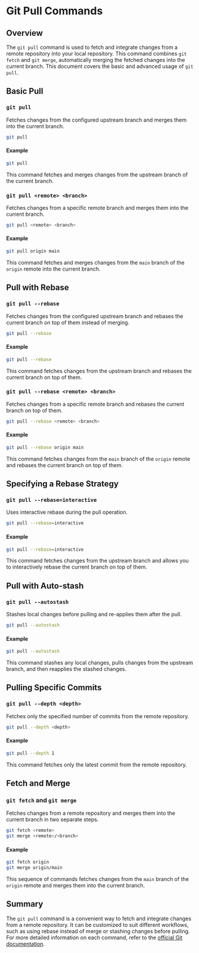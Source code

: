 # Git Pull Commands

## Overview

The `git pull` command is used to fetch and integrate changes from a remote repository into your local repository. This command combines `git fetch` and `git merge`, automatically merging the fetched changes into the current branch. This document covers the basic and advanced usage of `git pull`.

## Basic Pull

### `git pull`

Fetches changes from the configured upstream branch and merges them into the current branch.

```sh
git pull
```

#### Example

```sh
git pull
```

This command fetches and merges changes from the upstream branch of the current branch.

### `git pull <remote> <branch>`

Fetches changes from a specific remote branch and merges them into the current branch.

```sh
git pull <remote> <branch>
```

#### Example

```sh
git pull origin main
```

This command fetches and merges changes from the `main` branch of the `origin` remote into the current branch.

## Pull with Rebase

### `git pull --rebase`

Fetches changes from the configured upstream branch and rebases the current branch on top of them instead of merging.

```sh
git pull --rebase
```

#### Example

```sh
git pull --rebase
```

This command fetches changes from the upstream branch and rebases the current branch on top of them.

### `git pull --rebase <remote> <branch>`

Fetches changes from a specific remote branch and rebases the current branch on top of them.

```sh
git pull --rebase <remote> <branch>
```

#### Example

```sh
git pull --rebase origin main
```

This command fetches changes from the `main` branch of the `origin` remote and rebases the current branch on top of them.

## Specifying a Rebase Strategy

### `git pull --rebase=interactive`

Uses interactive rebase during the pull operation.

```sh
git pull --rebase=interactive
```

#### Example

```sh
git pull --rebase=interactive
```

This command fetches changes from the upstream branch and allows you to interactively rebase the current branch on top of them.

## Pull with Auto-stash

### `git pull --autostash`

Stashes local changes before pulling and re-applies them after the pull.

```sh
git pull --autostash
```

#### Example

```sh
git pull --autostash
```

This command stashes any local changes, pulls changes from the upstream branch, and then reapplies the stashed changes.

## Pulling Specific Commits

### `git pull --depth <depth>`

Fetches only the specified number of commits from the remote repository.

```sh
git pull --depth <depth>
```

#### Example

```sh
git pull --depth 1
```

This command fetches only the latest commit from the remote repository.

## Fetch and Merge

### `git fetch` and `git merge`

Fetches changes from a remote repository and merges them into the current branch in two separate steps.

```sh
git fetch <remote>
git merge <remote>/<branch>
```

#### Example

```sh
git fetch origin
git merge origin/main
```

This sequence of commands fetches changes from the `main` branch of the `origin` remote and merges them into the current branch.

## Summary

The `git pull` command is a convenient way to fetch and integrate changes from a remote repository. It can be customized to suit different workflows, such as using rebase instead of merge or stashing changes before pulling. For more detailed information on each command, refer to the [official Git documentation](https://git-scm.com/doc).
